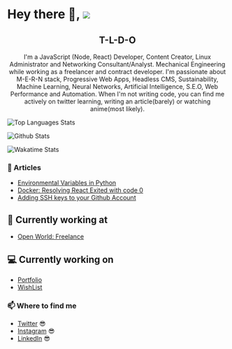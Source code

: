 # Hey there 👋, ![](https://komarev.com/ghpvc/?username=igmrrf&label=VIEWS)


<h2 align="center">T-L-D-O</h2>
<p align="center">I'm a JavaScript (Node, React) Developer, Content Creator, Linux Administrator and Networking Consultant/Analyst.
Mechanical Engineering while working as a freelancer and contract developer.
I'm passionate about M-E-R-N stack, Progressive Web Apps, Headless CMS, Sustainability, Machine Learning, Neural Networks, Artificial Intelligence, S.E.O, Web Performance and Automation.
When I'm not writing code, you can find me actively on twitter learning, writing an article(barely) or watching anime(most likely).</p>

![Top Languages Stats](https://github-readme-stats.vercel.app/api/top-langs?username=igmrrf&layout=compact&theme=dark)

![Github Stats](https://github-readme-stats.vercel.app/api?username=igmrrf&show_icons=true&theme=dark&count_private=true)

![Wakatime Stats](https://github-readme-stats.vercel.app/api/wakatime?username=igmrrf)

### :rocket: Articles

- [Environmental Variables in Python](https://dev.to/igmrrf/environmental-variables-in-python-5a2k/)
- [Docker: Resolving React Exited with code 0](https://dev.to/igmrrf/docker-react-exited-with-code-0-398n)
- [Adding SSH keys to your Github Account](https://dev.to/igmrrf/adding-ssh-keys-to-your-github-account-1fp0)

## 💼 Currently working at

- [Open World: Freelance](https://igmrrf.com)

## 💻 Currently working on

- [Portfolio](https://igmrrf.com)
- [WishList](https://wishlist.netlify.app)

### 📫 Where to find me

- [Twitter](https://twitter.com/igmrrf) 😎
- [Instagram](https://instagram.com/igmrrf) 😎
- [LinkedIn](https://linkedin.com/in/igmrrf) 😎
